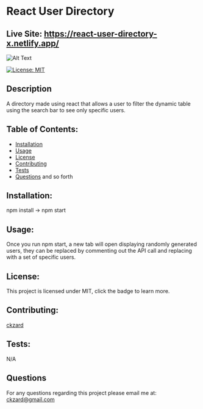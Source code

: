 
  # React User Directory

  ## Live Site: https://react-user-directory-x.netlify.app/

  ![Alt Text](assets/gifs/ui.gif)

  [![License: MIT](https://img.shields.io/badge/License-MIT-yellow.svg)](https://opensource.org/licenses/MIT)

  ## Description 
  A directory made using react that allows a user to filter the dynamic table using the search bar to see only specific users.

  ## Table of Contents:
  * [Installation](#installation)
  * [Usage](#usage)
  * [License](#license)
  * [Contributing](#contributing)
  * [Tests](#tests)
  * [Questions](#questions)
  and so forth

  ## Installation:
  npm install -> npm start

  ## Usage:
  Once you run npm start, a new tab will open displaying randomly generated users, they can be replaced by commenting out the API call and replacing with a set of specific users.

  ## License:
  This project is licensed under MIT, click the badge to learn more.

  ## Contributing:
  [ckzard](https://www.github.com/ckzard)

  ## Tests:
  N/A

  ## Questions
  For any questions regarding this project please email me at:
  ckzard@gmail.com

